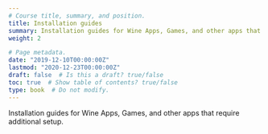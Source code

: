 ```yaml
---
# Course title, summary, and position.
title: Installation guides
summary: Installation guides for Wine Apps, Games, and other apps that require additional setup.
weight: 2

# Page metadata.
date: "2019-12-10T00:00:00Z"
lastmod: "2020-12-23T00:00:00Z"
draft: false  # Is this a draft? true/false
toc: true  # Show table of contents? true/false
type: book  # Do not modify.
---
```


Installation guides for Wine Apps, Games, and other apps that require additional setup.

